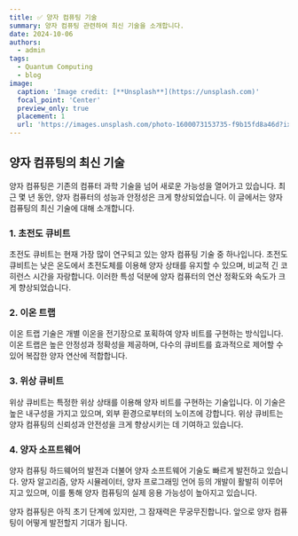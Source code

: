 ```yaml
---
title: ✅ 양자 컴퓨팅 기술
summary: 양자 컴퓨팅 관련하여 최신 기술을 소개합니다.
date: 2024-10-06
authors:
  - admin
tags:
  - Quantum Computing
  - blog
image:
  caption: 'Image credit: [**Unsplash**](https://unsplash.com)'
  focal_point: 'Center'
  preview_only: true
  placement: 1
  url: 'https://images.unsplash.com/photo-1600073153735-f9b15fd8a46d?ixlib=rb-1.2.1&ixid=MnwxMjA3fDB8MHxwaG90by1wYWdlfHx8fGVufDB8fHx8&auto=format&fit=crop&w=800&q=60'
---
```


## 양자 컴퓨팅의 최신 기술

양자 컴퓨팅은 기존의 컴퓨터 과학 기술을 넘어 새로운 가능성을 열어가고 있습니다. 최근 몇 년 동안, 양자 컴퓨터의 성능과 안정성은 크게 향상되었습니다. 이 글에서는 양자 컴퓨팅의 최신 기술에 대해 소개합니다.

### 1. 초전도 큐비트
초전도 큐비트는 현재 가장 많이 연구되고 있는 양자 컴퓨팅 기술 중 하나입니다. 초전도 큐비트는 낮은 온도에서 초전도체를 이용해 양자 상태를 유지할 수 있으며, 비교적 긴 코히런스 시간을 자랑합니다. 이러한 특성 덕분에 양자 컴퓨터의 연산 정확도와 속도가 크게 향상되었습니다.

### 2. 이온 트랩
이온 트랩 기술은 개별 이온을 전기장으로 포획하여 양자 비트를 구현하는 방식입니다. 이온 트랩은 높은 안정성과 정확성을 제공하며, 다수의 큐비트를 효과적으로 제어할 수 있어 복잡한 양자 연산에 적합합니다.

### 3. 위상 큐비트
위상 큐비트는 특정한 위상 상태를 이용해 양자 비트를 구현하는 기술입니다. 이 기술은 높은 내구성을 가지고 있으며, 외부 환경으로부터의 노이즈에 강합니다. 위상 큐비트는 양자 컴퓨팅의 신뢰성과 안전성을 크게 향상시키는 데 기여하고 있습니다.

### 4. 양자 소프트웨어
양자 컴퓨팅 하드웨어의 발전과 더불어 양자 소프트웨어 기술도 빠르게 발전하고 있습니다. 양자 알고리즘, 양자 시뮬레이터, 양자 프로그래밍 언어 등의 개발이 활발히 이루어지고 있으며, 이를 통해 양자 컴퓨팅의 실제 응용 가능성이 높아지고 있습니다.

양자 컴퓨팅은 아직 초기 단계에 있지만, 그 잠재력은 무궁무진합니다. 앞으로 양자 컴퓨팅이 어떻게 발전할지 기대가 됩니다.


